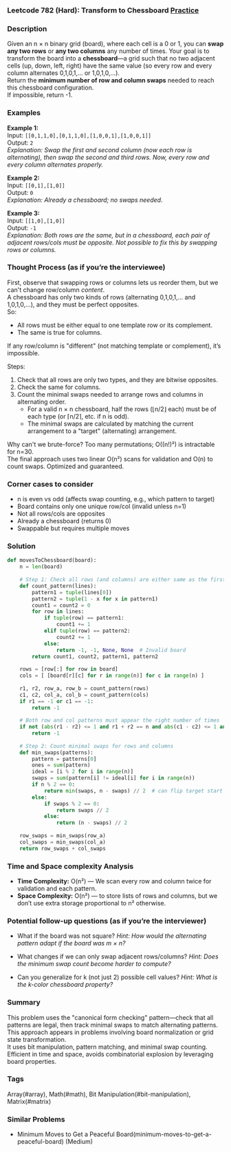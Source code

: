 ### Leetcode 782 (Hard): Transform to Chessboard [Practice](https://leetcode.com/problems/transform-to-chessboard)

### Description  
Given an n × n binary grid (board), where each cell is a 0 or 1, you can **swap any two rows** or **any two columns** any number of times. Your goal is to transform the board into a **chessboard**—a grid such that no two adjacent cells (up, down, left, right) have the same value (so every row and every column alternates 0,1,0,1,... or 1,0,1,0,...).  
Return the **minimum number of row and column swaps** needed to reach this chessboard configuration.  
If impossible, return -1.

### Examples  

**Example 1:**  
Input: `[[0,1,1,0],[0,1,1,0],[1,0,0,1],[1,0,0,1]]`  
Output: `2`  
*Explanation: Swap the first and second column (now each row is alternating), then swap the second and third rows. Now, every row and every column alternates properly.*

**Example 2:**  
Input: `[[0,1],[1,0]]`  
Output: `0`  
*Explanation: Already a chessboard; no swaps needed.*

**Example 3:**  
Input: `[[1,0],[1,0]]`  
Output: `-1`  
*Explanation: Both rows are the same, but in a chessboard, each pair of adjacent rows/cols must be opposite. Not possible to fix this by swapping rows or columns.*

### Thought Process (as if you’re the interviewee)  
First, observe that swapping rows or columns lets us reorder them, but we can't change row/column *content*.  
A chessboard has only two kinds of rows (alternating 0,1,0,1,... and 1,0,1,0,...), and they must be perfect opposites.  
So:
- All rows must be either equal to one template row or its complement.
- The same is true for columns.

If any row/column is "different" (not matching template or complement), it’s impossible.

Steps:
1. Check that all rows are only two types, and they are bitwise opposites.
2. Check the same for columns.
3. Count the minimal swaps needed to arrange rows and columns in alternating order.
   - For a valid n × n chessboard, half the rows (⌊n/2⌋ each) must be of each type (or ⌈n/2⌉, etc. if n is odd).
   - The minimal swaps are calculated by matching the current arrangement to a "target" (alternating) arrangement.

Why can't we brute-force? Too many permutations; O((n!)²) is intractable for n=30.  
The final approach uses two linear O(n²) scans for validation and O(n) to count swaps. Optimized and guaranteed.

### Corner cases to consider  
- n is even vs odd (affects swap counting, e.g., which pattern to target)
- Board contains only one unique row/col (invalid unless n=1)
- Not all rows/cols are opposites
- Already a chessboard (returns 0)
- Swappable but requires multiple moves

### Solution

```python
def movesToChessboard(board):
    n = len(board)
    
    # Step 1: Check all rows (and columns) are either same as the first row, or its complement
    def count_pattern(lines):
        pattern1 = tuple(lines[0])
        pattern2 = tuple(1 - x for x in pattern1)
        count1 = count2 = 0
        for row in lines:
            if tuple(row) == pattern1:
                count1 += 1
            elif tuple(row) == pattern2:
                count2 += 1
            else:
                return -1, -1, None, None  # Invalid board
        return count1, count2, pattern1, pattern2
    
    rows = [row[:] for row in board]
    cols = [ [board[r][c] for r in range(n)] for c in range(n) ]
    
    r1, r2, row_a, row_b = count_pattern(rows)
    c1, c2, col_a, col_b = count_pattern(cols)
    if r1 == -1 or c1 == -1:
        return -1
    
    # Both row and col patterns must appear the right number of times
    if not (abs(r1 - r2) <= 1 and r1 + r2 == n and abs(c1 - c2) <= 1 and c1 + c2 == n):
        return -1
    
    # Step 2: Count minimal swaps for rows and columns
    def min_swaps(patterns):
        pattern = patterns[0]
        ones = sum(pattern)
        ideal = [i % 2 for i in range(n)]
        swaps = sum(pattern[i] != ideal[i] for i in range(n))
        if n % 2 == 0:
            return min(swaps, n - swaps) // 2  # can flip target start
        else:
            if swaps % 2 == 0:
                return swaps // 2
            else:
                return (n - swaps) // 2
    
    row_swaps = min_swaps(row_a)
    col_swaps = min_swaps(col_a)
    return row_swaps + col_swaps
```

### Time and Space complexity Analysis  

- **Time Complexity:** O(n²) — We scan every row and column twice for validation and each pattern.  
- **Space Complexity:** O(n²) — to store lists of rows and columns, but we don’t use extra storage proportional to n² otherwise.

### Potential follow-up questions (as if you’re the interviewer)  

- What if the board was not square?
  *Hint: How would the alternating pattern adapt if the board was m × n?*

- What changes if we can only swap adjacent rows/columns?
  *Hint: Does the minimum swap count become harder to compute?*

- Can you generalize for k (not just 2) possible cell values?
  *Hint: What is the k-color chessboard property?*

### Summary
This problem uses the "canonical form checking" pattern—check that all patterns are legal, then track minimal swaps to match alternating patterns.  
This approach appears in problems involving board normalization or grid state transformation.  
It uses bit manipulation, pattern matching, and minimal swap counting.  
Efficient in time and space, avoids combinatorial explosion by leveraging board properties.

### Tags
Array(#array), Math(#math), Bit Manipulation(#bit-manipulation), Matrix(#matrix)

### Similar Problems
- Minimum Moves to Get a Peaceful Board(minimum-moves-to-get-a-peaceful-board) (Medium)